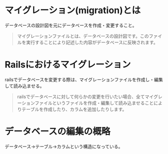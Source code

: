 # マイグレーション(migration)とは
データベースの設計図を元にデータベースを作成・変更すること。

> マイグレーションファイルとは、データベースの設計図です。このファイルを実行することにより記述した内容がデータベースに反映されます。

# Railsにおけるマイグレーション
railsでデータベースを変更する際は、マイグレーションファイルを作成し・編集して読み込ませる。

> railsでデータベースに対して何らかの変更を行いたい場合、全てマイグレーションファイルというファイルを作成・編集して読み込ませることによりテーブルを作成したり、カラムを追加したりします。

# データベースの編集の概略
データベース→テーブル→カラムという構造になっている。
